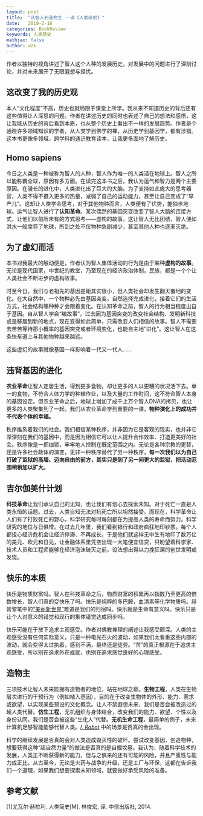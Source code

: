```yaml
---
layout: post
title:  "从智人到造物主 ——读《人类简史》"
date:   2019-2-16
categories: BookReview
keywords: 人类简史
mathjax: false
author: wzx
---
```


作者以独特的视角讲述了智人这个人种的发展历史，对发展中的问题进行了深刻讨论，并对未来展开了无限遐想与担忧。




## 这改变了我的历史观
本人“文化程度”不高，历史也就局限于课堂上所学。我从来不知道历史的背后还有这些值得让人深思的问题。作者在讲述历史的同时也表述了自己的想法和感悟，这让我能从历史的背后看到本质，也从整个历史上看出不一样的发展趋势。作者是个通晓许多领域知识的学者，从人类学到佛学的禅，从历史学到基因学，都有涉猎。这本书更像多领域，跨学科的通识教育读本，让我更多面地了解历史。

## Homo sapiens
今日之人类是一种被称为智人的人种，智人作为唯一的人类活在地球上。智人之所以能称霸全球，原因有多方面。在读完这本书之后，我认为运气和智力是两个主要原因。在漫长的进化中，人类进化出了巨大的大脑。为了支持如此庞大的思考器官，人类不得不摄入更多的热量，减弱了自己的运动能力，甚至让自己变成了“早产儿”。这却让人类学会思考，对于其他物种而言，人类便有了优势，能独步地球。运气让智人进行了**认知革命**。某次偶然的基因突变改变了智人大脑的连接方式，让他们以前所未有的方式思考——虚构的故事。这让智人无比团结，智人便如洪水一般席卷了地球，所到之处不仅物种急剧减少，甚至其他人种也逐渐灭绝。

## 为了虚幻而活
本书对我最大的触动便是，作者认为智人集体活动的行为是由于某种**虚构的故事**。无论是现代国家，中世纪的教堂，乃至现在的经济政治体制，民族，都是一个个让人类社会不断进步的虚构故事。

时至今日，我们与老祖先的基因差距其实很小，但人类社会却发生翻天覆地的变化。在大自然中，一个物种必先由基因突变，自然选择完成进化，接着它们的生活方式，社会结构等种种才会跟着变化。在认知革命之前，智人的行为相当程度出自于基因。自从智人学会“编故事”，过去因为基因突变的改变社会结构、发明新科技或是移居到新的地点，现在变得如此简单，只需改变人们相信的故事。智人不需要去苦苦等待那小概率的基因突变或者环境变化，也能自主地“进化”。这让智人在这条快车道上与其他物种越来越远。

这些虚幻的故事就像基因一样影响着一代又一代人......

## 违背基因的进化
**农业革命**让智人定居生活，得到更多食物，却让更多的人以更糟的状况活下去。单一的食物，不符合人体力学的种植作业，以及大量的工作时间，这不符合智人本身的基因设定。但农业革命之后，地球上增加了成千上万个智人DNA的拷贝，也让更多的人类聚集到了一起。我们从农业革命学到重要的一课，**物种演化上的成功并不代表个体的幸福。**

秩序维系着我们的社会。我们相信某种秩序，并非因为它是客观的现实，也并非它深深刻在我们的基因中，而是因为相信它可以让人提升合作效率、打造更美好的社会。秩序像是一把枷锁，牢牢地人控制在既定范围之内。无论是各种宗教的更替，还是许多社会政体的演变，无非一种秩序替代了另一种秩序，**每一次我们以为自己打破了监狱的高墙、迈向自由的前方，其实只是到了另一间更大的监狱，把活动范围稍稍加以扩大。**

## 吉尔伽美什计划
**科技革命**让我们承认自己的无知，也让我们有信心去探索未知。对于死亡一直是人类永恒的话题。过去，人类自知无法对抗死亡所以坦然接受。而现在，科学革命让人们有了打败死亡的野心，科学研究每时每刻都在为提高人类的寿命而努力。科学研究的地位与日俱增。在过去几年里，我们看到银行和政府疯狂地印钞票。每个人都担心经济危机会让经济停滞、不再成长，于是他们就这样无中生有地印了数万亿的美元、欧元和日元，让金融体系里凭空出现一大笔便宜信贷，只盼望着科学家、技术人员和工程师能够在经济泡沫破灭之前，设法想出得以力挽狂澜的创世发明或发现。

## 快乐的本质
快乐是物质财富吗。智人在科技革命之后，物质财富的积累再以指数乃至更高的倍数增长，智人们真的变快乐了吗。快乐是纯粹的多巴胺，血清素等化学物质吗。赫胥黎笔中的[“美丽新世界”](https://zh.wikipedia.org/wiki/%E7%BE%8E%E9%BA%97%E6%96%B0%E4%B8%96%E7%95%8C)难道是我们的归宿吗。快乐就是生命有意义吗。快乐只是让个人对意义的错觉和现行的集体错觉达成同步吗。

快乐可能在于放下追求主观感受。作者对佛教禅理的阐述让我感受颇深。人类的主观感受没有任何实际意义，只是一种电光石火的波动，如果我们太看重这些内部的波动，就会变得太过执着，感到不满，最终还是徒劳。“苦”的真正根源在于追求主观感受，所以别在追求外在成就，也别在追求感觉良好的心理感受。

## 造物主
三项技术让智人未来能拥有造物者的地位，站在地球之巅。**生物工程**，人类在生物层次进行的干预行为（例如植入基因），目的在于改变生物体的外形、能力、需求或欲望，以实现某些预设的文化概念。让人不禁遐想未来，我们是否会被改造过的超人类代替。**仿生工程**，无机组织与身体结合，改变我们的能力、欲望、个性以及身份认同。我们是否会被这些“生化人”代替。**无机生命工程**，最简单的例子，未来计算机足够智能能够代替人类。*[I, Robot](https://movie.douban.com/subject/1308843/)* 中的场景是否真的会出现。

科学的继续发展是否真的会对人类造成毁灭性的破坏。尝试改变基因，创造物种，想要获得这种“超自然力量”的做法是否真的是自掘坟墓。我认为，随着科学技术的发展，人类正不断获得新的能力，但与之俱来的还有可能的风险，并且严重性与能力成正比。从古至今，无论是火药与战争的升级，还是工厂与环保，这都在告诉我们一个道理，如果我们想要探索未知领域，就要做好承受风险的准备。

## 参考文献
[1]尤瓦尔·赫拉利. 人类简史[M]. 林俊宏, 译. 中信出版社, 2014.
